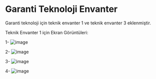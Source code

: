 # Garanti Teknoloji Envanter
 Garanti teknoloji için teknik envanter 1 ve teknik envanter 3 eklenmiştir.

 Teknik Envanter 1 için Ekran Görüntüleri:

 
 1- ![image](https://github.com/sedanursamur/Garanti-Teknoloji-Envanter/assets/81965223/e641f8ec-a552-4326-a9e4-87216d8053ca)

 2- ![image](https://github.com/sedanursamur/Garanti-Teknoloji-Envanter/assets/81965223/22fa5e96-69d5-4190-9e5c-d2f3d725fbb7)
 
 3- ![image](https://github.com/sedanursamur/Garanti-Teknoloji-Envanter/assets/81965223/2ef9ada7-25ee-4409-bc56-873e1eae25e9)

 4-
 ![image](https://github.com/sedanursamur/Garanti-Teknoloji-Envanter/assets/81965223/c5f37ec1-0505-4260-ad29-adf1c2a8aab0)


